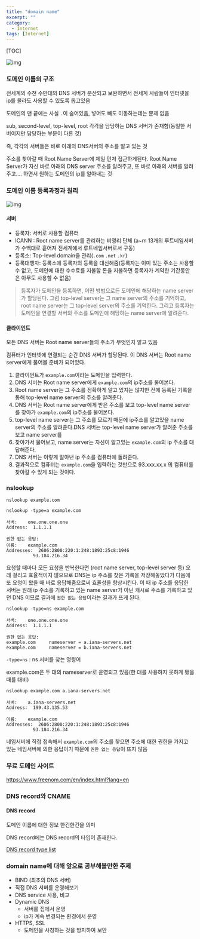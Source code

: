 ```yaml
---
title: "domain name"
excerpt: ""
category:
  - Internet
tags: [Internet]
---
```


[TOC]

![img](https://s3-ap-northeast-2.amazonaws.com/opentutorials-user-file/module/3421/8338.jpeg)

### 도메인 이름의 구조

전세계의 수천 수만대의 DNS 서버가 분산되고 보완하면서 전세계 사람들이 인터넷을 ip를 몰라도 사용할 수 있도록 돕고있음

도메인의 맨 끝에는 사실 `.`이 숨어있음, 넣어도 빼도 이동하는데는 문제 없음



sub, second-level, top-level, root 각각을 담당하는 DNS 서버가 존재함(동일한 서버이지만 담당하는 부분이 다른 것)

즉, 각각의 서버들은 바로 아래의 DNS서버의 주소를 알고 있는 것



주소를 찾아갈 때 Root Name Server에 제일 먼저 접근하게된다. Root Name Server가 자신 바로 아래의 DNS server 주소를 알려주고, 또 바로 아래의 서버를 알려주고.... 하면서 원하는 도메인의 ip를 알아내는 것



### 도메인 이름 등록과정과 원리

![img](https://s3-ap-northeast-2.amazonaws.com/opentutorials-user-file/module/3421/8343.jpeg)

#### 서버

- 등록자: 서버로 사용할 컴퓨터
- ICANN : Root name server를 관리하는 비영리 단체 (a~m 13개의 루트네임서버가 수백대로 흩어져 전세계에서 루트네임서버로서 구동)
- 등록소: Top-level domain을 관리(`.com` `.net` `.kr`)
- 등록대행자: 등록소에 등록자의 등록을 대신해줌(등록자는 이미 있는 주소는 사용할 수 없고, 도메인에 대한 수수료를 지불함 돈을 지불하면 등록자가 계약한 기간동안은 아무도 사용할 수 없음)

> 등록자가 도메인을 등록하면, 어떤 방법으로든 도메인에 해당하는 name server가 할당된다. 그럼 top-level server는 그 name server의 주소를 기억하고, root name server는 그 top-level server의 주소를 기억한다. 그리고 등록자는 도메인을 연결할 서버의 주소를 도메인에 해당하는 name server에 알려준다.





#### 클라이언트

모든 DNS 서버는 Root name server들의 주소가 무엇인지 알고 있음

컴퓨터가 인터넷에 연결되는 순간 DNS 서버가 할당된다. 이 DNS 서버는 Root name server에게 물어볼 준비가 되어있다.

1. 클라이언트가 `example.com`이라는 도메인을 입력한다.
2. DNS 서버는 Root name server에게 `example.com`의 ip주소를 물어본다.
3. Root name server는 그 주소를 정확하게 알고 있지는 않지만 전에 등록된 기록을 통해 top-level name server의 주소를 알려준다.
4. DNS 서버는 Root name server에게 받은 주소를 보고 top-level name server를 찾아가 `example.com`의 ip주소를 물어본다.
5. top-level name server는 그 주소를 모르기 때문에 ip주소를 알고있을 name server의 주소를 알려준다.DNS 서버는 top-level name server가 알려준 주소를 보고 name server를 
6. 찾아가서 물어보고, name server는 자신이 알고있는 `example.com`의 ip 주소를 대답해준다.
7. DNS 서버는 이렇게 알아낸 ip 주소를 컴퓨터에 돌려준다.
8. 결과적으로 컴퓨터는 `example.com`을 입력하는 것만으로 93.xxx.xx.x 의 컴퓨터를 찾아갈 수 있게 되는 것이다.



### nslookup

```
nslookup example.com
```

```
nslookup -type=a example.com
```

```
서버:    one.one.one.one
Address:  1.1.1.1

권한 없는 응답:
이름:    example.com
Addresses:  2606:2800:220:1:248:1893:25c8:1946
          93.184.216.34
```

요청할 때마다 모든 요청을 반복한다면 (root name server, top-level server 등) 오래 걸리고 효율적이지 않으므로 DNS는 ip 주소를 찾은 기록을 저장해놓았다가 다음에 또 요청이 왔을 때 바로 응답해줌으로써 효율성을 향상시킨다. 이 때 ip 주소를 응답한 서버는 원래 ip 주소를 기록하고 있는 name server가 아닌 캐시로 주소를 기록하고 있던 DNS 이므로 결과에 `권한 없는 응답`이라는 결과가 뜨게 된다.



```
nslookup -type=ns example.com
```

```
서버:    one.one.one.one
Address:  1.1.1.1

권한 없는 응답:
example.com     nameserver = a.iana-servers.net
example.com     nameserver = b.iana-servers.net
```

`-type=ns` : ns 서버를 찾는 명령어

example.com은 두 대의 nameserver로 운영되고 있음(한 대를 사용하지 못하게 됐을 때를 대비)



```
nslookup example.com a.iana-servers.net
```

```
서버:    a.iana-servers.net
Address:  199.43.135.53

이름:    example.com
Addresses:  2606:2800:220:1:248:1893:25c8:1946
          93.184.216.34
```

네임서버에 직접 접속해서 `example.com`의 주소를 찾으면 주소에 대한 권한을 가지고 있는 네임서버에 의한 응답이기 때문에  `권한 없는 응답`이 뜨지 않음



### 무료 도메인 사이트

https://www.freenom.com/en/index.html?lang=en



### DNS record와 CNAME

#### DNS record

도메인 이름에 대한 정보 한건한건을 의미

DNS record에는 DNS record의 타입이 존재한다.

[DNS record type list](https://ko.wikipedia.org/wiki/DNS_%EB%A0%88%EC%BD%94%EB%93%9C_%ED%83%80%EC%9E%85_%EB%AA%A9%EB%A1%9D)





### domain name에 대해 앞으로 공부해볼만한 주제

- BIND (최초의 DNS 서버)
- 직접 DNS 서버를 운영해보기
- DNS service 사용, 비교
- Dynamic DNS
  - 서버를 집에서 운영
  - ip가 계속 변경되는 환경에서 운영
- HTTPS, SSL
  - 도메인을 사칭하는 것을 방지하여 보안

